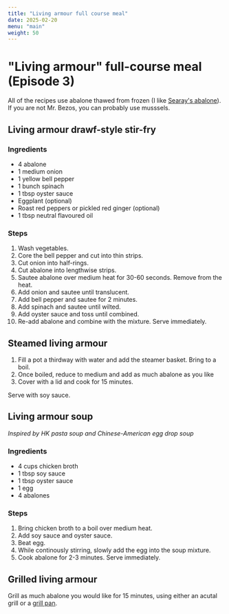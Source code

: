 ```yaml
---
title: "Living armour full course meal"
date: 2025-02-20
menu: "main"
weight: 50
---
```


# "Living armour" full-course meal (Episode 3)

All of the recipes use abalone thawed from frozen (I like [Searay's abalone](https://searayfoods.com/shop/abalone-meat-large/)). If you are not Mr. Bezos, you can probably use musssels.

## Living armour drawf-style stir-fry

### Ingredients

* 4 abalone
* 1 medium onion
* 1 yellow bell pepper
* 1 bunch spinach
* 1 tbsp oyster sauce
* Eggplant (optional)
* Roast red peppers or pickled red ginger (optional)
* 1 tbsp neutral flavoured oil


### Steps
1. Wash vegetables.
2. Core the bell pepper and cut into thin strips.
3. Cut onion into half-rings.
4. Cut abalone into lengthwise strips.
5. Sautee abalone over medium heat for 30-60 seconds. Remove from the heat. 
6. Add onion and sautee until translucent.
7. Add bell pepper and sautee for 2 minutes.
8. Add spinach and sautee until wilted.
9. Add oyster sauce and toss until combined.
10. Re-add abalone and combine with the mixture. Serve immediately.

## Steamed living armour

1. Fill a pot a thirdway with water and add the steamer basket. Bring to a boil.
2. Once boiled, reduce to medium and add as much abalone as you like
3. Cover with a lid and cook for 15 minutes.

Serve with soy sauce.

## Living armour soup

*Inspired by HK pasta soup and Chinese-American egg drop soup*

### Ingredients
* 4 cups chicken broth
* 1 tbsp soy sauce
* 1 tbsp oyster sauce
* 1 egg
* 4 abalones

### Steps

1. Bring chicken broth to a boil over medium heat. 
2. Add soy sauce and oyster sauce.
3. Beat egg.
3. While continously stirring, slowly add the egg into the soup mixture.
4. Cook abalone for 2-3 minutes. Serve immediately.

## Grilled living armour

Grill as much abalone you would like for 15 minutes, using either an acutal grill or a [grill pan](https://www.kitchenaid.com/pinch-of-help/major-appliances/how-to-grill-without-a-grill.html).
